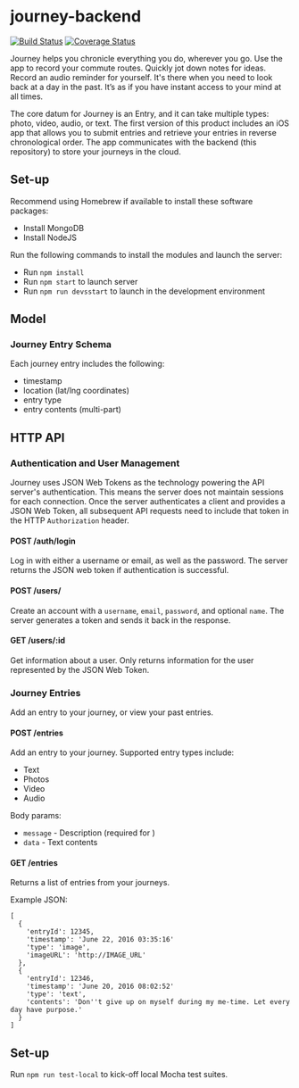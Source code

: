 # journey-backend
[![Build Status](https://travis-ci.org/heymanhn/journey-backend.svg?branch=master)](https://travis-ci.org/heymanhn/journey-backend)
[![Coverage Status](https://coveralls.io/repos/github/heymanhn/journey-backend/badge.svg?branch=master)](https://coveralls.io/github/heymanhn/journey-backend?branch=master)

Journey helps you chronicle everything you do, wherever you go. Use the app to record your commute routes. Quickly jot down notes for ideas. Record an audio reminder for yourself. It's there when you need to look back at a day in the past. It’s as if you have instant access to your mind at all times.

The core datum for Journey is an Entry, and it can take multiple types: photo, video, audio, or text. The first version of this product includes an iOS app that allows you to submit entries and retrieve your entries in reverse chronological order. The app communicates with the backend (this repository) to store your journeys in the cloud.


## Set-up
Recommend using Homebrew if available to install these software packages:
* Install MongoDB
* Install NodeJS

Run the following commands to install the modules and launch the server:
* Run `npm install`
* Run `npm start` to launch server
* Run `npm run devsstart` to launch in the development environment


## Model

### Journey Entry Schema
Each journey entry includes the following:
* timestamp
* location (lat/lng coordinates)
* entry type
* entry contents (multi-part)


## HTTP API

### Authentication and User Management
Journey uses JSON Web Tokens as the technology powering the API server's authentication. This means the server does not maintain sessions for each connection. Once the server authenticates a client and provides a JSON Web Token, all subsequent API requests need to include that token in the HTTP `Authorization` header.

#### POST /auth/login
Log in with either a username or email, as well as the password. The server returns the JSON web token if authentication is successful.

#### POST /users/
Create an account with a `username`, `email`, `password`, and optional `name`. The server generates a token and sends it back in the response.

#### GET /users/:id
Get information about a user. Only returns information for the user represented by the JSON Web Token.


### Journey Entries
Add an entry to your journey, or view your past entries.

#### POST /entries
Add an entry to your journey. Supported entry types include:
* Text
* Photos
* Video
* Audio

Body params:
* `message` - Description (required for )
* `data` - Text contents


#### GET /entries
Returns a list of entries from your journeys.

Example JSON:
```
[
  {
    'entryId': 12345,
    'timestamp': 'June 22, 2016 03:35:16'
    'type': 'image',
    'imageURL': 'http://IMAGE_URL'
  },
  {
    'entryId': 12346,
    'timestamp': 'June 20, 2016 08:02:52'
    'type': 'text',
    'contents': 'Don''t give up on myself during my me-time. Let every day have purpose.'
  }
]
```

## Set-up
Run `npm run test-local` to kick-off local Mocha test suites.
